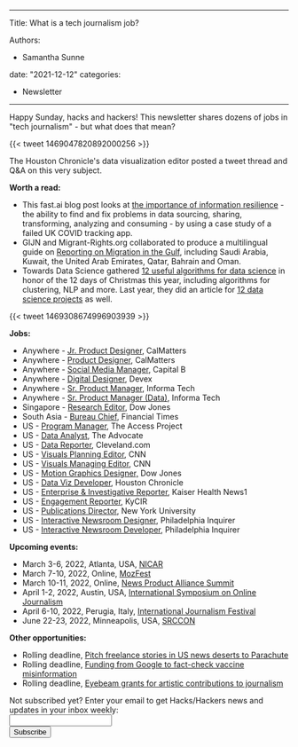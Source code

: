 
---

Title: What is a tech journalism job?

Authors: 

- Samantha Sunne

date: "2021-12-12" 
categories: 
- Newsletter

---

Happy Sunday, hacks and hackers! This newsletter shares dozens of jobs in "tech journalism" - but what does that mean?

{{< tweet 1469047820892000256 >}}

The Houston Chronicle's data visualization editor posted a tweet thread and Q&A on this very subject.

**Worth a read:**



* This fast.ai blog post looks at [the importance of information resilience](https://www.fast.ai/2021/11/04/data-disasters/) - the ability to find and fix problems in data sourcing, sharing, transforming, analyzing and consuming - by using a case study of a failed UK COVID tracking app.
* GIJN and Migrant-Rights.org collaborated to produce a multilingual guide on [Reporting on Migration in the Gulf](https://gijn.org/2021/11/29/reporting-on-migration-in-the-gulf-gijn-guide/), including Saudi Arabia, Kuwait, the United Arab Emirates, Qatar, Bahrain and Oman.
* Towards Data Science gathered [12 useful algorithms for data science](https://towardsdatascience.com/12-useful-algorithms-for-12-days-of-christmas-62e4e789f3f6) in honor of the 12 days of Christmas this year, including algorithms for clustering, NLP and more. Last year, they did an article for [12 data science projects](https://towardsdatascience.com/12-data-science-projects-for-12-days-of-christmas-aff693f5ed2b) as well.

{{< tweet 1469308674996903939 >}}

**Jobs:**



* Anywhere - [Jr. Product Designer](https://calmatters.org/about/jobs/junior-product-designer/), CalMatters
* Anywhere - [Product Designer](https://calmatters.org/about/jobs/product-engineer/), CalMatters
* Anywhere - [Social Media Manager](https://capital-b.breezy.hr/p/88fb14697adc-social-media-manager), Capital B
* Anywhere - [Digital Designer](https://jobs.smartrecruiters.com/Devex1/743999790806786-digital-designer), Devex
* Anywhere - [Sr. Product Manager](https://jobs.smartrecruiters.com/InformaGroupPlc/743999786275856-senior-product-manager-remote-), Informa Tech
* Anywhere - [Sr. Product Manager (Data)](https://jobs.smartrecruiters.com/InformaGroupPlc/743999779776330-senior-product-manager-data-), Informa Tech
* Singapore - [Research Editor](https://www.cisionjobs.co.uk/job/105245/research-editor-sanctions-control-and-ownership-chinese-/?deviceType=Desktop&TrackID=1&utm_source=rss&utm_medium=feed&utm_campaign=general), Dow Jones
* South Asia - [Bureau Chief](https://talkingbiznews.com/biz-news-help-wanted/ft-seeks-a-south-asia-bureau-chief/), Financial Times
* US - [Program Manager](https://www.journalismjobs.com/1670755-the-access-project---program-manager-medianews-group), The Access Project
* US - [Data Analyst](https://workforcenow.adp.com/mascsr/default/mdf/recruitment/recruitment.html?cid=5435dcca-10a4-4d70-a522-64e8ecfa3a7d&ccId=19000101_000001&jobId=431184&lang=en_US&source=TW), The Advocate
* US - [Data Reporter](https://recruiting.adp.com/srccar/public/RTI.home?c=2171807&d=AdvanceLocalExternalCareerSite&country=USA&state=OH#/), Cleveland.com
* US - [Visuals Planning Editor](https://warnermediacareers.com/global/en/job/R000049708/Planning-Editor-CNN-Visuals), CNN
* US - [Visuals Managing Editor](https://warnermediacareers.com/global/en/job/R000049985/Managing-Editor-CNN-Visuals), CNN
* US - [Motion Graphics Designer,](https://www.cisionjobs.co.uk/job/105244/motion-graphic-designer/?deviceType=Desktop&TrackID=1&utm_source=rss&utm_medium=feed&utm_campaign=general) Dow Jones
* US - [Data Viz Developer](https://eevd.fa.us6.oraclecloud.com/hcmUI/CandidateExperience/en/sites/CX_1/requisitions/preview/2014091/?keyword=Data+Visualization+Developer&mode=location), Houston Chronicle
* US - [Enterprise & Investigative Reporter](https://www.kff.org/job-posting/enterprise-and-investigative-reporter-kaiser-health-news/), Kaiser Health News1
* US - [Engagement Reporter](ire.org/job-center/engagement-reporter-kycir/), KyCIR
* US - [Publications Director](https://uscareers-nyu.icims.com/jobs/9108/publications-director---journalism/job?hub=10&mobile=false&width=960&height=500&bga=true&needsRedirect=false&jan1offset=-300&jun1offset=-240), New York University
* US - [Interactive Newsroom Designer](https://us61e2.dayforcehcm.com/CandidatePortal/en-US/philainquirer/Posting/View/378), Philadelphia Inquirer
* US - [Interactive Newsroom Developer](https://us61e2.dayforcehcm.com/CandidatePortal/en-US/philainquirer/Posting/View/380), Philadelphia Inquirer

**Upcoming events:**



* March 3-6, 2022, Atlanta, USA, [NICAR](https://www.ire.org/submit-your-ideas-for-nicar22-and-sign-up-for-conference-emails/)
* March 7-10, 2022, Online, [MozFest](mozillafestival.org/en/)
* March 10-11, 2022, Online, [News Product Alliance Summit](https://newsproduct.org/summit)
* April 1-2, 2022, Austin, USA, [International Symposium on Online Journalism](https://isoj.org/)
* April 6-10, 2022, Perugia, Italy, [International Journalism Festival](https://www.journalismfestival.com/)
* June 22-23, 2022, Minneapolis, USA, [SRCCON](https://srccon.org)

**Other opportunities:**



* Rolling deadline, [Pitch freelance stories in US news deserts to Parachute](https://parachutemagazine.com/)
* Rolling deadline, [Funding from Google to fact-check vaccine misinformation](https://blog.google/outreach-initiatives/google-news-initiative/open-fund-projects-debunking-vaccine-misinformation/)
* Rolling deadline, [Eyebeam grants for artistic contributions to journalism](https://www.eyebeam.org/eyebeam-center-for-the-future-of-journalism/)

<div id="mc_embed_signup"><form id="mc-embedded-subscribe-form" class="validate" action="//hackshackers.us1.list-manage.com/subscribe/post?u=c56f2e53d5ed6ef87f8aaa75c&amp;id=fb2bc6f10b" method="post" name="mc-embedded-subscribe-form" novalidate="" target="_blank">

<div id="mc_embed_signup_scroll">

<div class="mc-field-group"><label for="mce-EMAIL">Not subscribed yet? Enter your email to get Hacks/Hackers news and updates in your inbox weekly:  </label></div>

<div class="mc-field-group"><input id="mce-EMAIL" class="required email" name="EMAIL" type="email" value="" /></div>

<!-- real people should not fill this in and expect good things - do not remove this or risk form bot signups-->

<div style="position: absolute; left: -5000px;"><input tabindex="-1" name="b_c56f2e53d5ed6ef87f8aaa75c_fb2bc6f10b" type="text" value="" /></div>

<div class="clear"><input id="mc-embedded-subscribe" class="button" name="subscribe" type="submit" value="Subscribe" /></div>

</div>

</form></div>

<!--End mc_embed_signup-->

<meta name="twitter:card" content="summary">

<meta name="twitter:image:src" content="https://hackshackers.com/content-images/about/hackshackers_logomark.png">
